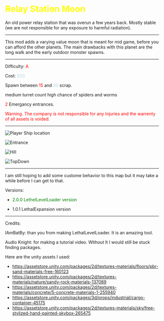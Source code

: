 
# <span style="color:Yellow">Relay Station Moon</span>

An old power relay station that was overun a few years back. Mostly stable (we are not responsible for any exposure to harmful radiation). 

---
This mod adds a varying value moon that is meant for mid game, before you can afford the other planets. 
The main drawbacks with this planet are the long walk and the early outdoor monster spawns. 

---
Difficulty: <span style="color:red">A</span>

Cost: <span style="color:lightblue">200

Spawn between <span style="color:red">15</span> and <span style="color:lightblue">30</span> scrap.

medium turret count
high chance of spiders and worms

<span style="color:red">2</span> Emergancy entrances.

<span style="color:red">Warning. The company is not responsible for any Injuries and the warrenty of all assets is voided. 

---

![Player Ship location](https://i.imgur.com/3hdaOAv.jpg)

![Entrance](https://i.imgur.com/K3zd1cz.png "2")

![Hill](https://i.imgur.com/qxbFggy.png "3")

![TopDown](https://imgur.com/FLH4OAo.png "4")

---
I am still hoping to add some custome behavior to this map but it may take a while before I can get to that.

Versions:

- <span style="color:Green">2.0.0 LethelLevelLoader version

- 1.0.1 LethalExpansion version

---

Credits:

IAmBatBy: than you from making LethalLevelLoader. It is an amazing tool.

Audio Knight: for making a tutorial video. Without It I would still be stuck finding packages. 


Here are the unity assets I used:

- https://assetstore.unity.com/packages/2d/textures-materials/floors/pbr-sand-materials-free-160123
- https://assetstore.unity.com/packages/2d/textures-materials/nature/sandy-rock-materials-137089
- https://assetstore.unity.com/packages/2d/textures-materials/concrete/5-concrete-materials-1-255940
- https://assetstore.unity.com/packages/3d/props/industrial/cargo-container-45175
- https://assetstore.unity.com/packages/2d/textures-materials/sky/free-stylized-hand-painted-skybox-265475